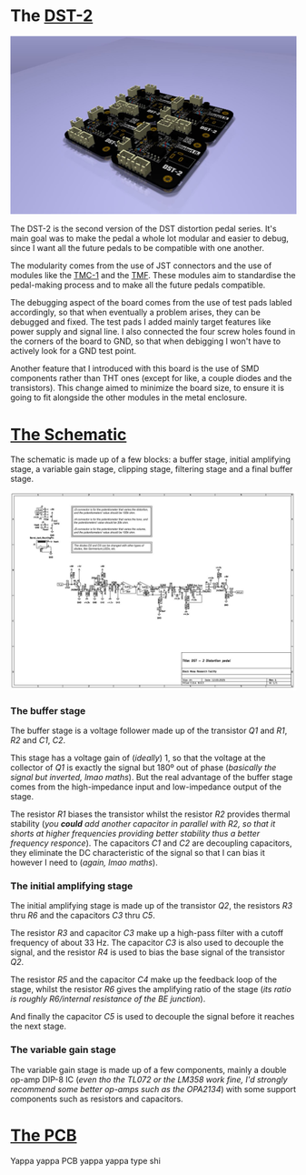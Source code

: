# The [DST-2](https://github.com/TudorSupica/DST-2/)
![isometric](https://github.com/TudorSupica/DST-2/blob/main/PCB/3D/3D_iso.JPG)

   The DST-2 is the second version of the DST distortion pedal series. It's main goal was to make the pedal a whole lot modular and easier to debug, since I want all the future pedals to be compatible with one another. 
  
  The modularity comes from the use of JST connectors and the use of modules like the [TMC-1](https://github.com/TudorSupica/TMC-1) and the [TMF](https://github.com/TudorSupica/TMF). These modules aim to standardise the pedal-making process and to make all the future pedals compatible.

  The debugging aspect of the board comes from the use of test pads labled accordingly, so that when eventually a problem arises, they can be debugged and fixed. The test pads I added mainly target features like power supply and signal line. I also connected the four screw holes found in the corners of the board to GND, so that when debigging I won't have to actively look for a GND test point.

  Another feature that I introduced with this board is the use of SMD components rather than THT ones (except for like, a couple diodes and the transistors). This change aimed to minimize the board size, to ensure it is going to fit alongside the other modules in the metal enclosure.

  # [The Schematic](https://github.com/TudorSupica/DST-2/blob/main/Schematic/)
   The schematic is made up of a few blocks: a buffer stage, initial amplifying stage, a variable gain stage, clipping stage, filtering stage and a final buffer stage. 

![Schematic](https://github.com/TudorSupica/DST-2/blob/main/Schematic/DST-2_schematic.JPG)

   ### The buffer stage 
   The buffer stage is a voltage follower made up of the transistor *Q1* and *R1*, *R2* and *C1*, *C2*.
   
   This stage has a voltage gain of (*ideally*) 1, so that the voltage at the collector of *Q1* is exactly the signal but 180º out of phase (*basically the signal but inverted, lmao maths*). But the real advantage of the buffer stage comes from the high-impedance input and low-impedance output of the stage. 
  
   The resistor *R1* biases the transistor whilst the resistor *R2* provides thermal stability (*you **could** add another capacitor in parallel with R2, so that it shorts at higher frequencies providing better stability thus a better frequency responce*). The capacitors *C1* and *C2* are decoupling capacitors, they eliminate the DC characteristic of the signal so that I can bias it however I need to (*again, lmao maths*).

   ### The initial amplifying stage
   The initial amplifying stage is made up of the transistor *Q2*, the resistors *R3* thru *R6* and the capacitors *C3* thru *C5*.

   The resistor *R3* and capacitor *C3* make up a high-pass filter with a cutoff frequency of about 33 Hz. The capacitor *C3* is also used to decouple the signal, and the resistor *R4* is used to bias the base signal of the transistor *Q2*.

   The resistor *R5* and the capacitor *C4* make up the feedback loop of the stage, whilst the resistor *R6* gives the amplifying ratio of the stage (*its ratio is roughly R6/internal resistance of the BE junction*).

   And finally the capacitor *C5* is used to decouple the signal before it reaches the next stage.

   ### The variable gain stage
   The variable gain stage is made up of a few components, mainly a double op-amp DIP-8 IC (*even tho the TL072 or the LM358 work fine, I'd strongly recommend some better op-amps such as the OPA2134*) with some support components such as resistors and capacitors.
  
   # [The PCB](https://github.com/TudorSupica/DST-2/blob/main/PCB/)
  Yappa yappa PCB yappa yappa type shi
